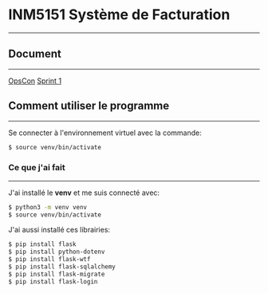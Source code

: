 # INM5151 Système de Facturation
---
## Document
---
[OpsCon](https://docs.google.com/document/d/1gFm7OCDQM8OezZi54VzVFRqCNnuyvWAwm8ISOs8H8CQ/edit#)
[Sprint 1](https://docs.google.com/document/d/1YnsLE2BXZ-MREk3PWpu65Rmxpdcfev8nZcXn98PMk6g/edit#)

## Comment utiliser le programme
---
Se connecter à l'environnement virtuel avec la commande:
```bash
$ source venv/bin/activate
```

### Ce que j'ai fait
---
J'ai installé le **venv** et me suis connecté avec: 
```bash
$ python3 -m venv venv
$ source venv/bin/activate
```

J'ai aussi installé ces librairies:
```bash
$ pip install flask
$ pip install python-dotenv
$ pip install flask-wtf
$ pip install flask-sqlalchemy
$ pip install flask-migrate
$ pip install flask-login
```